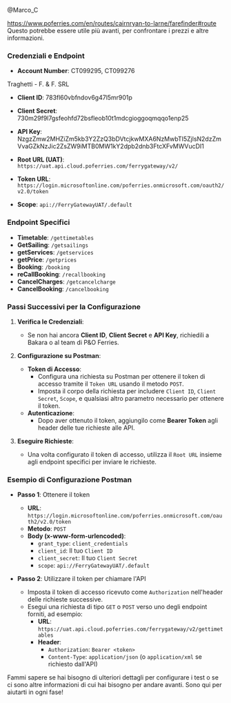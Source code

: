 @Marco_C

https://www.poferries.com/en/routes/cairnryan-to-larne/farefinder#route
Questo potrebbe essere utile più avanti, per confrontare i prezzi e altre informazioni.

### **Credenziali e Endpoint**
- **Account Number**: CT099295, CT099276

Traghetti - F. & F. SRL

- **Client ID**: 783fl60vbfndov6g47l5mr901p
- **Client Secret**: 730m29f9l7gsfeohfd72bsfleob10t1mdcgioggoqmqqo1enp25
- **API Key**: NzgzZmw2MHZiZm5kb3Y2ZzQ3bDVtcjkwMXA6NzMwbTI5ZjlsN2dzZmVvaGZkNzJic2ZsZW9iMTB0MW1kY2dpb2dnb3FtcXFvMWVucDI1

- **Root URL (UAT)**: `https://uat.api.cloud.poferries.com/ferrygateway/v2/`
- **Token URL**: `https://login.microsoftonline.com/poferries.onmicrosoft.com/oauth2/v2.0/token`
- **Scope**: `api://FerryGatewayUAT/.default`

### **Endpoint Specifici**
- **Timetable**: `/gettimetables`
- **GetSailing**: `/getsailings`
- **getServices**: `/getservices`
- **getPrice**: `/getprices`
- **Booking**: `/booking`
- **reCallBooking**: `/recallbooking`
- **CancelCharges**: `/getcancelcharge`
- **CancelBooking**: `/cancelbooking`

### **Passi Successivi per la Configurazione**
1. **Verifica le Credenziali**:
   - Se non hai ancora **Client ID**, **Client Secret** e **API Key**, richiedili a Bakara o al team di P&O Ferries.
   
2. **Configurazione su Postman**:
   - **Token di Accesso**:
     - Configura una richiesta su Postman per ottenere il token di accesso tramite il `Token URL` usando il metodo `POST`.
     - Imposta il corpo della richiesta per includere `Client ID`, `Client Secret`, `Scope`, e qualsiasi altro parametro necessario per ottenere il token.
   - **Autenticazione**:
     - Dopo aver ottenuto il token, aggiungilo come **Bearer Token** agli header delle tue richieste alle API.
   
3. **Eseguire Richieste**:
   - Una volta configurato il token di accesso, utilizza il `Root URL` insieme agli endpoint specifici per inviare le richieste.

### **Esempio di Configurazione Postman**
- **Passo 1**: Ottenere il token
  - **URL**: `https://login.microsoftonline.com/poferries.onmicrosoft.com/oauth2/v2.0/token`
  - **Metodo**: `POST`
  - **Body (x-www-form-urlencoded)**:
    - `grant_type`: `client_credentials`
    - `client_id`: Il tuo `Client ID`
    - `client_secret`: Il tuo `Client Secret`
    - `scope`: `api://FerryGatewayUAT/.default`

- **Passo 2**: Utilizzare il token per chiamare l'API
  - Imposta il token di accesso ricevuto come `Authorization` nell'header delle richieste successive.
  - Esegui una richiesta di tipo `GET` o `POST` verso uno degli endpoint forniti, ad esempio:
    - **URL**: `https://uat.api.cloud.poferries.com/ferrygateway/v2/gettimetables`
    - **Header**: 
      - `Authorization`: `Bearer <token>`
      - `Content-Type`: `application/json` (o `application/xml` se richiesto dall'API)

Fammi sapere se hai bisogno di ulteriori dettagli per configurare i test o se ci sono altre informazioni di cui hai bisogno per andare avanti. Sono qui per aiutarti in ogni fase!
